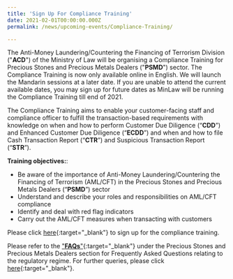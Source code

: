 ```yaml
---
title: 'Sign Up For Compliance Training'
date: 2021-02-01T00:00:00.000Z
permalink: /news/upcoming-events/Compliance-Training/

---
```



The Anti-Money Laundering/Countering the Financing of Terrorism Division ("**ACD**") of the Ministry of Law will be organising a Compliance Training for Precious Stones and Precious Metals Dealers ("**PSMD**") sector. The Compliance Training is now only available online in English. We will launch the Mandarin sessions at a later date. If you are unable to attend the current available dates, you may sign up for future dates as MinLaw will be running the Compliance Training till end of 2021. 

The Compliance Training aims to enable your customer-facing staff and compliance officer to fulfill the transaction-based requirements with knowledge on when and how to perform Customer Due Diligence (“**CDD**”) and Enhanced Customer Due Diligence (“**ECDD**”) and when and how to file Cash Transaction Report (“**CTR**”) and Suspicious Transaction Report (“**STR**”).

**Training objectives:**:

-   Be aware of the importance of Anti-Money Laundering/Countering the Financing of Terrorism (AML/CFT) in the Precious Stones and Precious Metals Dealers (“**PSMD**”) sector
-   Understand and describe your roles and responsibilities on AML/CFT compliance
-   Identify and deal with red flag indicators
-   Carry out the AML/CFT measures when transacting with customers

Please click [here](https://form.gov.sg/#!/5f0fc0c3fefd4e00119dc724){:target="_blank"} to sign up for the compliance training.

Please refer to the ["**FAQs**"](https://va.ecitizen.gov.sg/cfp/customerPages/mlaw/explorefaq.aspx){:target="_blank"} under the Precious Stones and Precious Metals Dealers section for Frequently Asked Questions relating to the regulatory regime. For further queries, please click [here](https://eservices.mlaw.gov.sg/enquiry/){:target="_blank"}.
